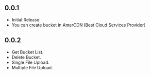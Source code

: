 ## 0.0.1

* Initial Release. 
* You can create bucket in AmarCDN (Best Cloud Services Provider)

## 0.0.2

* Get Bucket List. 
* Delete Bucket.
* Single File Upload.
* Multiple File Upload. 

